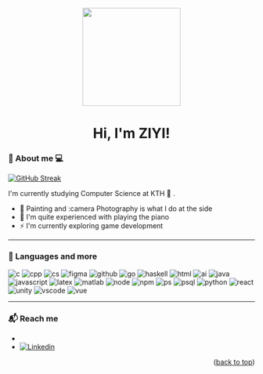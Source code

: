 <a name="readme-top"></a>

<!-- Title and Logo -->
<div align="center">
    <img src="https://media.giphy.com/media/PTBVMsYIOB0SBP4MVe/giphy-downsized-large.gif" height="200">
</div>

<h1 id="header" align="center">
Hi, I'm ZIYI!
</h1>

### :running: About me :computer:

[![GitHub Streak](http://github-readme-streak-stats.herokuapp.com/?user=ziyi01&theme=transparent&mode=weekly&card_width=500&hide_current_streak=true&hide_longest_streak=true)](https://git.io/streak-stats)

I'm currently studying Computer Science at KTH :school: .

- :art: Painting and :camera Photography is what I do at the side
- :musical_keyboard: I'm quite experienced with playing the piano
- :zap: I'm currently exploring game development

---

### :wrench: Languages and more
![c](https://github.com/devicons/devicon/blob/master/icons/c/c-original.svg)
![cpp](https://github.com/devicons/devicon/blob/master/icons/cplusplus/cplusplus-original.svg)
![cs](https://github.com/devicons/devicon/blob/master/icons/csharp/csharp-original.svg)
![figma](https://github.com/devicons/devicon/blob/master/icons/figma/figma-original.svg)
![github](https://github.com/devicons/devicon/blob/master/icons/github/github-original.svg)
![go](https://github.com/devicons/devicon/blob/master/icons/go/go-original.svg)
![haskell](https://github.com/devicons/devicon/blob/master/icons/haskell/haskell-original.svg)
![html](https://github.com/devicons/devicon/blob/master/icons/html5/html5-original.svg)
![ai](https://github.com/devicons/devicon/blob/master/icons/illustrator/illustrator-line.svg)
![java](https://github.com/devicons/devicon/blob/master/icons/java/java-original.svg)
![javascript](https://github.com/devicons/devicon/blob/master/icons/javascript/javascript-original.svg)
![latex](https://github.com/devicons/devicon/blob/master/icons/latex/latex-original.svg)
![matlab](https://github.com/devicons/devicon/blob/master/icons/matlab/matlab-original.svg)
![node](https://github.com/devicons/devicon/blob/master/icons/nodejs/nodejs-original.svg)
![npm](https://github.com/devicons/devicon/blob/master/icons/npm/npm-original-wordmark.svg)
![ps](https://github.com/devicons/devicon/blob/master/icons/photoshop/photoshop-line.svg)
![psql](https://github.com/devicons/devicon/blob/master/icons/postgresql/postgresql-original.svg)
![python](https://github.com/devicons/devicon/blob/master/icons/python/python-original.svg)
![react](https://github.com/devicons/devicon/blob/master/icons/react/react-original.svg)
![unity](https://github.com/devicons/devicon/blob/master/icons/unity/unity-original.svg)
![vscode](https://github.com/devicons/devicon/blob/master/icons/vscode/vscode-original.svg)
![vue](https://github.com/devicons/devicon/blob/master/icons/vuejs/vuejs-original.svg)

---

### :mailbox_with_mail: Reach me

* <a href="mailto:julwan@kth.se"/>
* [![Linkedin][linkedin-shield]][linkedin-url]

<p align="right">(<a href="#readme-top">back to top</a>)</p>


<!-- Links -->
[linkedin-shield]:https://camo.githubusercontent.com/12d696c039b7e718da27138d78a1a5e2dadcb331ad441652c1ce2df0d8f2ef41/68747470733a2f2f696d672e736869656c64732e696f2f7374617469632f76313f7374796c653d666f722d7468652d6261646765266d6573736167653d4c696e6b6564496e26636f6c6f723d304136364332266c6f676f3d4c696e6b6564496e266c6f676f436f6c6f723d464646464646266c6162656c3d
[linkedin-url]:linkedin.com/julia-v-wang/
